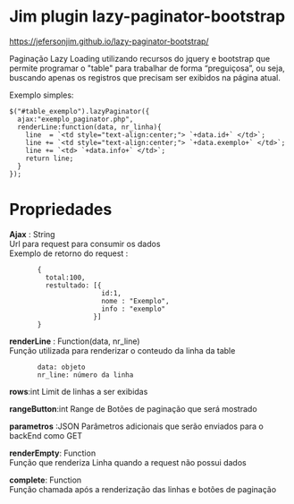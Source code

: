 # Jim plugin lazy-paginator-bootstrap

https://jefersonjim.github.io/lazy-paginator-bootstrap/

Paginação Lazy Loading utilizando recursos do jquery e bootstrap que
permite programar o "table" para trabalhar de forma “preguiçosa”, ou seja, buscando apenas os registros que precisam ser exibidos na 
página atual.

Exemplo simples:

    $("#table_exemplo").lazyPaginator({
      ajax:"exemplo_paginator.php",
      renderLine:function(data, nr_linha){
        line  = `<td style="text-align:center;"> `+data.id+` </td>`;
        line += `<td style="text-align:center;"> `+data.exemplo+` </td>`;
        line += `<td> `+data.info+` </td>`;
        return line;
      }
    });

# Propriedades
   <strong>Ajax</strong> : String  <br> Url para request para consumir os dados <br>
          Exemplo de retorno do request :
              
           {
             total:100,
             restultado: [{
                           id:1,
                           nome : "Exemplo",
                           info : "exemplo"
                         }]
           }
                 
      
   <strong>renderLine</strong> : Function(data, nr_line) <br>
        Função utilizada para renderizar o conteudo da linha da table<br>
        
           data: objeto
           nr_line: número da linha
         
    
   <strong>rows</strong>:int Limit de linhas a ser exibidas
    
   <strong>rangeButton</strong>:int Range de Botões de paginação que será mostrado
    
   <strong>parametros</strong> :JSON  Parâmetros adicionais  que serão enviados para o backEnd como GET
    
   <strong>renderEmpty</strong>: Function <br>Função que renderiza Linha quando a request não possui dados
    
   <strong>complete</strong>: Function <br>Função chamada após a renderização das linhas e botões de paginação
      
